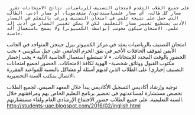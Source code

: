      على جميع الطلاب التقدم لامتحان التصنيف للرياضيات. نتائج الامتحانات تقرر مسار كل طالب، أي مسار علمي(مبتدئون/ متقدمون)، أو مسار أدبي. الطالب الذي حصل على نتيجة علمي في امتحان التصنيف ويرغب بالتعلم في المسار الأدبي يستطيع تغيير مسار التعليم، لكن لا يمكن تغيير المسار من أدبي إلى علمي. الامتحان سيكون محوسب (بواسطة الكمبيوتر) ولا يسمح باستعمال آلة حاسبة.
امتحان التصنيف بالرياضيات يعقد في مركز الكمبيوتر بيرل جينجز, المتواجد في الجانب الأيمن لموقف الحافلات الأخير في نفق الحرم الجامعي على جبل سكوبس
•	يجب الحضور بالوقت المحدد للإمتحانات.
•	لا تستطيع استعمال الحاسبة الآلية
•	 يجب إحضار مكتوب القبول ووثائق شخصية- الهوية لكافة الامتحانات.
الحضور لجميع امتحانات التصنيف إجباري! على الطلاب الذين لديهم أسئلة أو مشاكل بالنسبة للمواعيد المقررة الاتصال بمكتب السنة التحضيرية، 

توجيه وإرشاد أكاديمي
التسجيل الأكاديمي يبدأ خلال المعهد الصيفي. لجميع الطلاب تخصص مستشارة لمساعدتهم في تحضير برنامج التعليم الخاص بهم ومرافقتهم خلال السنة التعليمية. على جميع الطلاب حضور الاجتماع الإرشادي العام ولقاء مستشارتهم.
http://students-uae.blogspot.com/2016/02/inglish.html
